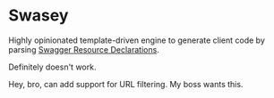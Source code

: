Swasey
========

Highly opinionated template-driven engine to generate client code by parsing [Swagger Resource Declarations](https://github.com/swagger-api/swagger-spec "https://github.com/swagger-api/swagger-spec").

Definitely doesn't work.

Hey, bro, can add support for URL filtering.  My boss wants this.
